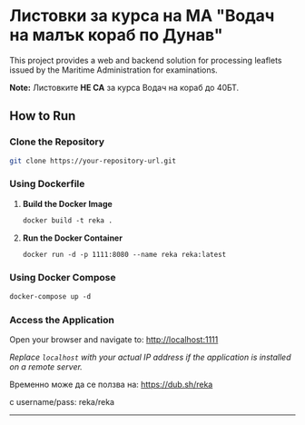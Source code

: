 # Листовки за курса на МА "Водач на малък кораб по Дунав"

This project provides a web and backend solution for processing leaflets issued by the Maritime Administration for examinations.

**Note:** Листовките **НЕ СА** за курса Водач на кораб до 40БТ.

## How to Run

### Clone the Repository

```bash
git clone https://your-repository-url.git
```

### Using Dockerfile

1. **Build the Docker Image**

    ```dockerfile
    docker build -t reka .
    ```

2. **Run the Docker Container**

    ```dockerfile
    docker run -d -p 1111:8080 --name reka reka:latest
    ```

### Using Docker Compose

```dockerfile
docker-compose up -d
```

### Access the Application

Open your browser and navigate to:
[http://localhost:1111](http://localhost:1111)

*Replace `localhost` with your actual IP address if the application is installed on a remote server.*

Временно може да се ползва на:
https://dub.sh/reka

с username/pass: reka/reka

---